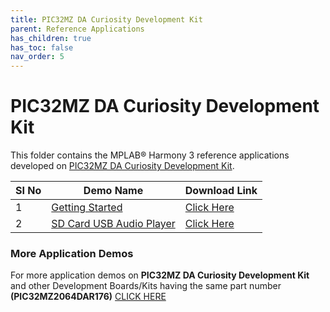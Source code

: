 ```yaml
---
title: PIC32MZ DA Curiosity Development Kit
parent: Reference Applications
has_children: true
has_toc: false
nav_order: 5
---
```

# PIC32MZ DA Curiosity Development Kit

This folder contains the MPLAB® Harmony 3 reference applications developed on [PIC32MZ DA Curiosity Development Kit](https://www.microchip.com/DevelopmentTools/ProductDetails/PartNO/EV87D54A).

|SI No| Demo Name | Download Link |
| --- | --- | -- |
| 1 | [Getting Started](./pic32mzda_getting_started/readme.md) | [Click Here](https://github.com/MicrochipTech/MPLAB-Harmony-Reference-Apps/releases/latest/download/pic32mzda_getting_started.zip) |
| 2 | [SD Card USB Audio Player](./pic32mzda_sdcard_usb_audio_player/readme.md) | [Click Here](https://github.com/MicrochipTech/MPLAB-Harmony-Reference-Apps/releases/latest/download/pic32mzda_sdcard_usb_audio_player.zip) |


### More Application Demos

For more application demos on **PIC32MZ DA Curiosity Development Kit** and other Development Boards/Kits having the same part number **(PIC32MZ2064DAR176)** <a href="https://mplab-discover.microchip.com/v1?s0=PIC32MZ2064DAR176" target="_blank"> CLICK HERE </a>
